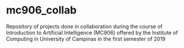 # mc906_collab
Repository of projects done in collaboration during the course of Introduction to Artificial Intelligence (MC906) offered by the Institute of Computing in University of Campinas in the first semester of 2019

